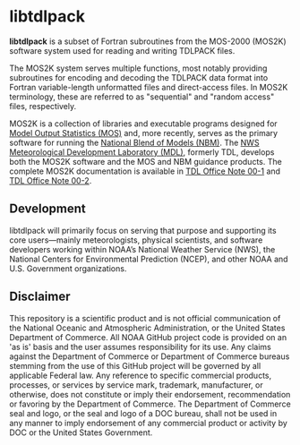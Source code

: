 # libtdlpack

**libtdlpack** is a subset of Fortran subroutines from the MOS-2000 (MOS2K) software system used for reading and writing TDLPACK files.

The MOS2K system serves multiple functions, most notably providing subroutines for encoding and decoding the TDLPACK data format into Fortran variable-length unformatted files and direct-access files. In MOS2K terminology, these are referred to as "sequential" and "random access" files, respectively.

MOS2K is a collection of libraries and executable programs designed for [Model Output Statistics (MOS)](https://vlab.noaa.gov/web/mdl/mos) and, more recently, serves as the primary software for running the [National Blend of Models (NBM)](https://vlab.noaa.gov/web/mdl/nbm). The [NWS Meteorological Development Laboratory (MDL)](https://vlab.noaa.gov/web/mdl), formerly TDL, develops both the MOS2K software and the MOS and NBM guidance products. The complete MOS2K documentation is available in [TDL Office Note 00-1](https://www.weather.gov/media/mdl/TDL_OfficeNote00-1.pdf) and [TDL Office Note 00-2](https://www.weather.gov/media/mdl/OfficeNote2000-02.pdf).

## Development

libtdlpack will primarily focus on serving that purpose and supporting its core users—mainly meteorologists, physical scientists, and software developers working within NOAA’s National Weather Service (NWS), the National Centers for Environmental Prediction (NCEP), and other NOAA and U.S. Government organizations.

## Disclaimer

This repository is a scientific product and is not official communication of the National Oceanic and Atmospheric Administration, or the United States Department of Commerce. All NOAA GitHub project code is provided on an 'as is' basis and the user assumes responsibility for its use. Any claims against the Department of Commerce or Department of Commerce bureaus stemming from the use of this GitHub project will be governed by all applicable Federal law. Any reference to specific commercial products, processes, or services by service mark, trademark, manufacturer, or otherwise, does not constitute or imply their endorsement, recommendation or favoring by the Department of Commerce. The Department of Commerce seal and logo, or the seal and logo of a DOC bureau, shall not be used in any manner to imply endorsement of any commercial product or activity by DOC or the United States Government.
